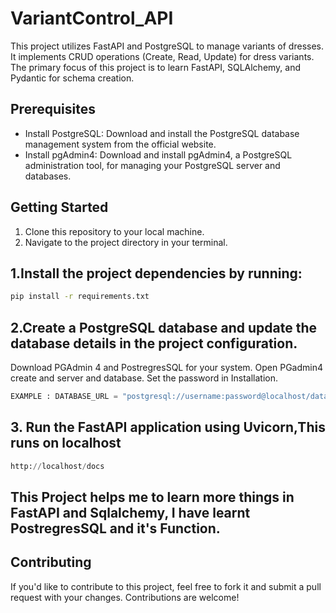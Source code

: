 # VariantControl_API

This project utilizes FastAPI and PostgreSQL to manage variants of dresses. It implements CRUD operations (Create, Read, Update) for dress variants. The primary focus of this project is to learn FastAPI, SQLAlchemy, and Pydantic for schema creation.

## Prerequisites

- Install PostgreSQL: Download and install the PostgreSQL database management system from the official website.
- Install pgAdmin4: Download and install pgAdmin4, a PostgreSQL administration tool, for managing your PostgreSQL server and databases.

## Getting Started

1. Clone this repository to your local machine.
2. Navigate to the project directory in your terminal.

## 1.Install the project dependencies by running:
 ``` bash
 pip install -r requirements.txt
```

## 2.Create a PostgreSQL database and update the database details in the project configuration. 
   
   Download PGAdmin 4 and PostregresSQL for your system. Open PGadmin4 create and server and database.
   Set the password in Installation. 

``` python
EXAMPLE : DATABASE_URL = "postgresql://username:password@localhost/databasename"
```
## 3. Run the FastAPI application using Uvicorn,This runs on localhost 
```python
http://localhost/docs
```
## This Project helps me to learn more things in FastAPI and Sqlalchemy, I have learnt PostregresSQL and it's Function.
## Contributing
If you'd like to contribute to this project, feel free to fork it and submit a pull request with your changes. Contributions are welcome!


